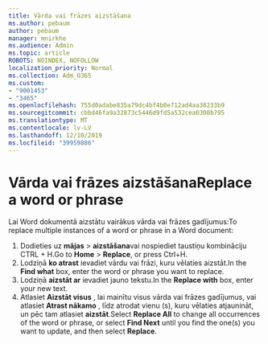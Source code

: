 ```yaml
---
title: Vārda vai frāzes aizstāšana
ms.author: pebaum
author: pebaum
manager: mnirkhe
ms.audience: Admin
ms.topic: article
ROBOTS: NOINDEX, NOFOLLOW
localization_priority: Normal
ms.collection: Adm_O365
ms.custom:
- "9001453"
- "3465"
ms.openlocfilehash: 755d0adabe835a79dc4bf4b0e712ad4aa38233b9
ms.sourcegitcommit: cbbd46fa9a32873c5446d9fd5a532cea0300b795
ms.translationtype: MT
ms.contentlocale: lv-LV
ms.lasthandoff: 12/10/2019
ms.locfileid: "39959886"
---
```

# <a name="replace-a-word-or-phrase"></a><span data-ttu-id="7bdfb-102">Vārda vai frāzes aizstāšana</span><span class="sxs-lookup"><span data-stu-id="7bdfb-102">Replace a word or phrase</span></span>

<span data-ttu-id="7bdfb-103">Lai Word dokumentā aizstātu vairākus vārda vai frāzes gadījumus:</span><span class="sxs-lookup"><span data-stu-id="7bdfb-103">To replace multiple instances of a word or phrase in a Word document:</span></span>

1. <span data-ttu-id="7bdfb-104">Dodieties uz **mājas** > **aizstāšana**vai nospiediet taustiņu kombināciju CTRL + H.</span><span class="sxs-lookup"><span data-stu-id="7bdfb-104">Go to **Home** > **Replace**, or press Ctrl+H.</span></span>
2. <span data-ttu-id="7bdfb-105">Lodziņā **ko atrast** ievadiet vārdu vai frāzi, kuru vēlaties aizstāt.</span><span class="sxs-lookup"><span data-stu-id="7bdfb-105">In the **Find what** box, enter the word or phrase you want to replace.</span></span> 
3. <span data-ttu-id="7bdfb-106">Lodziņā **aizstāt ar** ievadiet jauno tekstu.</span><span class="sxs-lookup"><span data-stu-id="7bdfb-106">In the **Replace with** box, enter your new text.</span></span>
3. <span data-ttu-id="7bdfb-107">Atlasiet **Aizstāt visus** , lai mainītu visus vārda vai frāzes gadījumus, vai atlasiet **Atrast nākamo** , līdz atrodat vienu (s), kuru vēlaties atjaunināt, un pēc tam atlasiet **aizstāt**.</span><span class="sxs-lookup"><span data-stu-id="7bdfb-107">Select **Replace All** to change all occurrences of the word or phrase, or select **Find Next** until you find the one(s) you want to update, and then select **Replace**.</span></span>